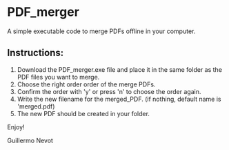 # PDF_merger
A simple executable code to merge PDFs offline in your computer. 

## Instructions:
1. Download the PDF_merger.exe file and place it in the same folder as the PDF files you want to merge. 
2. Choose the right order order of the merge PDFs. 
3. Confirm the order with 'y' or press 'n' to choose the order again. 
4. Write the new filename for the merged_PDF. (if nothing, default name is 'merged.pdf)
5. The new PDF should be created in your folder. 

Enjoy!

Guillermo Nevot
